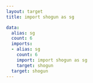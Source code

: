 ```yaml
---
layout: target
title: import shogun as sg

data:
  alias: sg
  count: 6
  imports:
  - alias: sg
    count: 6
    import: import shogun as sg
    target: shogun
  target: shogun
---
```

